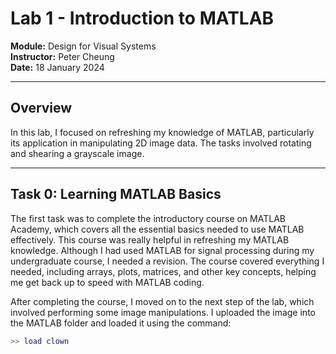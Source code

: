 # Lab 1 - Introduction to MATLAB  
**Module:** Design for Visual Systems  
**Instructor:** Peter Cheung  
**Date:** 18 January 2024  

---

## **Overview**  
In this lab, I focused on refreshing my knowledge of MATLAB, particularly its application in manipulating 2D image data. The tasks involved rotating and shearing a grayscale image.

---

## **Task 0: Learning MATLAB Basics**  
The first task was to complete the introductory course on MATLAB Academy, which covers all the essential basics needed to use MATLAB effectively. This course was really helpful in refreshing my MATLAB knowledge. Although I had used MATLAB for signal processing during my undergraduate course, I needed a revision. The course covered everything I needed, including arrays, plots, matrices, and other key concepts, helping me get back up to speed with MATLAB coding.

After completing the course, I moved on to the next step of the lab, which involved performing some image manipulations. I uploaded the image into the MATLAB folder and loaded it using the command:
```matlab
>> load clown

